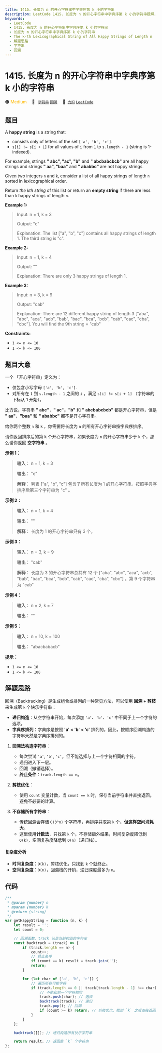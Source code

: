```yaml
---
title: 1415. 长度为 n 的开心字符串中字典序第 k 小的字符串
description: LeetCode 1415. 长度为 n 的开心字符串中字典序第 k 小的字符串题解，The k-th Lexicographical String of All Happy Strings of Length n，包含解题思路、复杂度分析以及完整的 JavaScript 代码实现。
keywords:
  - LeetCode
  - 1415. 长度为 n 的开心字符串中字典序第 k 小的字符串
  - 长度为 n 的开心字符串中字典序第 k 小的字符串
  - The k-th Lexicographical String of All Happy Strings of Length n
  - 解题思路
  - 字符串
  - 回溯
---
```


# 1415. 长度为 n 的开心字符串中字典序第 k 小的字符串

🟠 <font color=#ffb800>Medium</font>&emsp; 🔖&ensp; [`字符串`](/tag/string.md) [`回溯`](/tag/backtracking.md)&emsp; 🔗&ensp;[`力扣`](https://leetcode.cn/problems/the-k-th-lexicographical-string-of-all-happy-strings-of-length-n) [`LeetCode`](https://leetcode.com/problems/the-k-th-lexicographical-string-of-all-happy-strings-of-length-n)

## 题目

A **happy string** is a string that:

- consists only of letters of the set `['a', 'b', 'c']`.
- `s[i] != s[i + 1]` for all values of `i` from `1` to `s.length - 1` (string is 1-indexed).

For example, strings **" abc", "ac", "b"** and **" abcbabcbcb"** are all happy
strings and strings **" aa", "baa"** and **" ababbc"** are not happy strings.

Given two integers `n` and `k`, consider a list of all happy strings of length
`n` sorted in lexicographical order.

Return _the kth string_ of this list or return an **empty string** if there
are less than `k` happy strings of length `n`.

**Example 1:**

> Input: n = 1, k = 3
>
> Output: "c"
>
> Explanation: The list ["a", "b", "c"] contains all happy strings of length 1. The third string is "c".

**Example 2:**

> Input: n = 1, k = 4
>
> Output: ""
>
> Explanation: There are only 3 happy strings of length 1.

**Example 3:**

> Input: n = 3, k = 9
>
> Output: "cab"
>
> Explanation: There are 12 different happy string of length 3 ["aba", "abc", "aca", "acb", "bab", "bac", "bca", "bcb", "cab", "cac", "cba", "cbc"]. You will find the 9th string = "cab"

**Constraints:**

- `1 <= n <= 10`
- `1 <= k <= 100`

## 题目大意

一个 「开心字符串」定义为：

- 仅包含小写字母 `['a', 'b', 'c']`.
- 对所有在 `1` 到 `s.length - 1` 之间的 `i` ，满足 `s[i] != s[i + 1]` （字符串的下标从 1 开始）。

比方说，字符串 **" abc"**，**" ac"，"b"** 和 **" abcbabcbcb"** 都是开心字符串，但是 **" aa"**，**"baa"** 和 **" ababbc"** 都不是开心字符串。

给你两个整数 `n` 和 `k` ，你需要将长度为 `n` 的所有开心字符串按字典序排序。

请你返回排序后的第 k 个开心字符串，如果长度为 `n` 的开心字符串少于 `k` 个，那么请你返回 **空字符串** 。

**示例 1：**

> **输入：** n = 1, k = 3
>
> **输出：** "c"
>
> **解释：** 列表 ["a", "b", "c"] 包含了所有长度为 1 的开心字符串。按照字典序排序后第三个字符串为 "c" 。

**示例 2：**

> **输入：** n = 1, k = 4
>
> **输出：** ""
>
> **解释：** 长度为 1 的开心字符串只有 3 个。

**示例 3：**

> **输入：** n = 3, k = 9
>
> **输出：** "cab"
>
> **解释：** 长度为 3 的开心字符串总共有 12 个 ["aba", "abc", "aca", "acb", "bab", "bac", "bca", "bcb", "cab", "cac", "cba", "cbc"] 。第 9 个字符串为 "cab"

**示例 4：**

> **输入：** n = 2, k = 7
>
> **输出：** ""

**示例 5：**

> **输入：** n = 10, k = 100
>
> **输出：** "abacbabacb"

**提示：**

- `1 <= n <= 10`
- `1 <= k <= 100`

## 解题思路

回溯（Backtracking）是生成组合或排列的一种常见方法，可以使用 **回溯 + 剪枝** 来生成第 `k` 个快乐字符串：

- **递归构造**：从空字符串开始，每次添加 `'a'`、`'b'`、`'c'` 中不同于上一个字符的选项。
- **字典序排列**：字典序是按照 **'a' < 'b' < 'c'** 排列的，因此，按顺序回溯构造的字符串天然是字典序排列的。

1. **回溯法构造字符串**：

   - 每次尝试 `'a'`, `'b'`, `'c'`，但不能选择与上一个字符相同的字符。
   - 递归进入下一层。
   - 回溯（撤销选择）。
   - **终止条件**：`track.length == n`。

2. **剪枝优化**：

   - 使用 `count` 变量计数，当 `count == k` 时，保存当前字符串并直接返回，避免不必要的计算。

3. **不存储所有字符串**：

   - 传统回溯会存储 `O(3^n)` 个字符串，再排序并取第 `k` 个，**但这样空间消耗大**。
   - 这里使用**计数法**，只找第 `k` 个，不存储额外结果，时间复杂度降低到 `O(k)`，空间复杂度降低到 `O(n)`（递归栈）。

#### 复杂度分析

- **时间复杂度**：`O(k)`，剪枝优化，只找到 `k` 个就终止。
- **空间复杂度**：`O(n)`，回溯栈的开销，递归深度最多为 `n`。

## 代码

```javascript
/**
 * @param {number} n
 * @param {number} k
 * @return {string}
 */
var getHappyString = function (n, k) {
	let result = '';
	let count = 0;

	// 回溯函数，track 记录当前构造的字符串
	const backtrack = (track) => {
		if (track.length == n) {
			count++;
			// 终止条件
			if (count == k) result = track.join('');
			return;
		}

		for (let char of ['a', 'b', 'c']) {
			// 遍历所有可能字符
			if (track.length == 0 || track[track.length - 1] !== char) {
				// 不能和前一个字符相同
				track.push(char); // 选择
				backtrack(track); // 递归
				track.pop(); // 回溯
				if (count >= k) return; // 剪枝优化，找到 `k` 之后直接返回
			}
		}
	};

	backtrack([]); // 递归构造所有快乐字符串

	return result; // 返回第 `k` 个字符串
};
```
